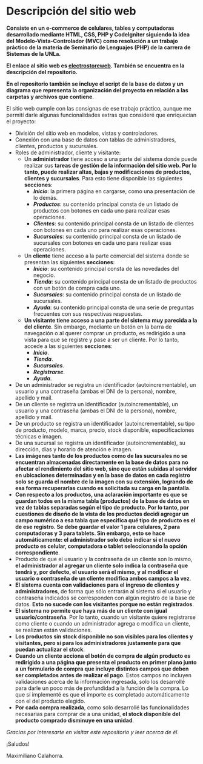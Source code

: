 # Descripción del sitio web
**Consiste en un e-commerce de celulares, tables y computadoras desarrollado mediante HTML, CSS, PHP y CodeIgniter siguiendo la idea del Modelo-Vista-Controlador (MVC) como resolución a un 
trabajo práctico de la materia de Seminario de Lenguajes (PHP) de la carrera de Sistemas de la UNLa.**

**El enlace al sitio web es [electrostoreweb](https://electrostoreweb.000webhostapp.com). También se encuentra en la descripción del repositorio.**

**En el repositorio también se incluye el script de la base de datos y un diagrama que representa la organización del proyecto en relación a las carpetas y archivos que contiene**.

El sitio web cumple con las consignas de ese trabajo práctico, aunque me permití darle algunas funcionalidades extras que consideré que enriquecían el proyecto:
- División del sitio web en modelos, vistas y controladores.
- Conexión con una base de datos con tablas de administradores, clientes, productos y sucursales.
- Roles de administrador, cliente y visitante:
  - Un **administrador** tiene acceso a una parte del sistema donde puede realizar sus **tareas de gestión de la información del sitio web. Por lo tanto, puede realizar altas, bajas y modificaciones de productos, clientes y sucursales**. Para esto tiene disponible las siguientes **secciones**:
    - ***Inicio***: la primera página en cargarse, como una presentación de lo demás.
    - ***Productos***: su contenido principal consta de un listado de productos con botones en cada uno para realizar esas operaciones.
    - ***Clientes***: su contenido principal consta de un listado de clientes con botones en cada uno para realizar esas operaciones.
    - ***Sucursales***: su contenido principal consta de un listado de sucursales con botones en cada uno para realizar esas operaciones.
  - Un **cliente** tiene acceso a la parte comercial del sistema donde se presentan las siguientes **secciones**:
    - ***Inicio***: su contenido principal consta de las novedades del negocio.
    - ***Tienda***: su contenido principal consta de un listado de productos con un botón de compra cada uno.
    - ***Sucursales***: su contenido principal consta de un listado de sucursales.
    - ***Ayuda***: su contenido principal consta de una serie de preguntas frecuentes con sus respectivas respuestas.
  - **Un visitante tiene acceso a una parte del sistema muy parecida a la del cliente**. Sin embargo, mediante un botón en la barra de navegación o al querer comprar un producto, es redirigido a una vista para que se registre y pase a ser un cliente. Por lo tanto, accede a las siguientes **secciones**:
    - ***Inicio***.
    - ***Tienda***.
    - ***Sucursales***.
    - ***Registrarse***.
    - ***Ayuda***.
- De un administrador se registra un identificador (autoincrementable), un usuario y una contraseña (ambas el DNI de la persona), nombre, apellido y mail.
- De un cliente se registra un identificador (autoincrementable), un usuario y una contraseña (ambas el DNI de la persona), nombre, apellido y mail.
- De un producto se registra un identificador (autoincrementable), su tipo de producto, modelo, marca, precio, stock disponible, especificaciones técnicas e imagen.
- De una sucursal se registra un identificador (autoincrementable), su dirección, días y horario de atención e imagen.
- **Las imágenes tanto de los productos como de las sucursales no se encuentran almacenadas directamente en la base de datos para no afectar el rendimiento del sitio web, sino que están subidas al servidor en ubicaciones determinadas y en la base de datos en cada registro solo se guarda el nombre de la imagen con su extensión, logrando de esa forma recuperarlas cuando es solicitada su carga en la pantalla**.
- **Con respecto a los productos, una aclaración importante es que se guardan todos en la misma tabla (productos) de la base de datos en vez de tablas separadas según el tipo de producto. Por lo tanto, por cuestiones de diseño de la vista de los productos decidí agregar un campo numérico a esa tabla que especifica qué tipo de producto es el de ese registro. Se debe guardar el valor 1 para celulares, 2 para computadoras y 3 para tablets. Sin embargo, esto se hace automáticamente: el administrador solo debe indicar si el nuevo producto es celular, computadora o tablet seleccionando la opción correspondiente**.
- Producto de que el usuario y la contraseña de un cliente son lo mismo, **el administrador al agregar un cliente solo indica la contraseña que tendrá y, por defecto, el usuario será el mismo, y al modificar el usuario o contraseña de un cliente modifica ambos campos a la vez**.
- **El sistema cuenta con validaciones para el ingreso de clientes y administradores**, de forma que sólo entrarán al sistema si el usuario y contraseña indicados se corresponden con algún registro de la base de datos. **Esto no sucede con los visitantes porque no están registrados**.
- **El sistema no permite que haya más de un cliente con igual usuario/contraseña**. Por lo tanto, cuando un visitante quiere registrarse como cliente o cuando un administrador agrega o modifica un cliente, se realizan están validaciones.
- **Los productos sin stock disponible no son visibles para los clientes y visitantes, pero sí para los administradores justamente para que puedan actualizar el stock**.
- **Cuando un cliente acciona el botón de compra de algún producto es redirigido a una página que presenta el producto en primer plano junto a un formulario de compra que incluye distintos campos que deben ser completados antes de realizar el pago**. Estos campos no incluyen validaciones acerca de la información ingresada, solo los desarrollé para darle un poco más de profundidad a la función de la compra. Lo que sí implementé es que el importe es completado automáticamente con el del producto elegido.
- **Por cada compra realizada**, como solo desarrollé las funcionalidades necesarias para comprar de a una unidad, **el stock disponible del producto comprado disminuye en una unidad**.

*Gracias por interesarte en visitar este repositorio y leer acerca de él*.

¡Saludos!

Maximiliano Calahorra.



